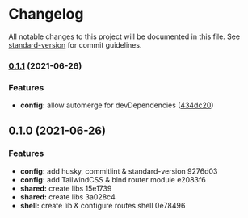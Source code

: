 # Changelog

All notable changes to this project will be documented in this file. See [standard-version](https://github.com/conventional-changelog/standard-version) for commit guidelines.

### [0.1.1](https://github.com/juanmesa2097/nx-starter/compare/v0.1.0...v0.1.1) (2021-06-26)

### Features

- **config:** allow automerge for devDependencies ([434dc20](https://github.com/juanmesa2097/nx-starter/commit/434dc20360457d89a19456d32de2b99df218bd00))

## 0.1.0 (2021-06-26)

### Features

- **config:** add husky, commitlint & standard-version 9276d03
- **config:** add TailwindCSS & bind router module e2083f6
- **shared:** create libs 15e1739
- **shared:** create libs 3a028c4
- **shell:** create lib & configure routes shell 0e78496
